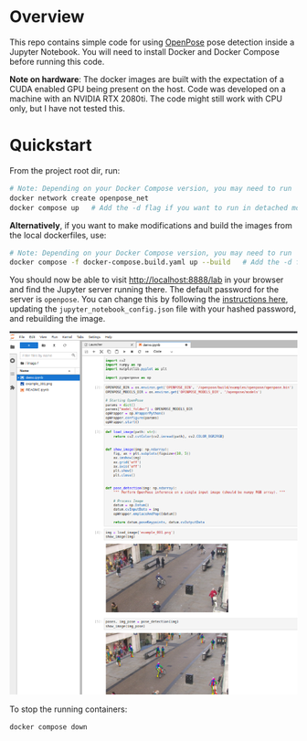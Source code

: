 # Overview

This repo contains simple code for using [OpenPose](https://github.com/CMU-Perceptual-Computing-Lab/openpose) pose 
detection inside a Jupyter Notebook. You will need to install Docker and Docker Compose before running this code.

**Note on hardware**: The docker images are built with the expectation of a CUDA enabled GPU being present on the host.
Code was developed on a machine with an NVIDIA RTX 2080ti. The code might still work with CPU only, but I have
not tested this.

# Quickstart

From the project root dir, run:

```bash
# Note: Depending on your Docker Compose version, you may need to run 'docker-compose' instead of 'docker compose'
docker network create openpose_net
docker compose up   # Add the -d flag if you want to run in detached mode
```

**Alternatively**, if you want to make modifications and build the images from the local dockerfiles, use:
```bash
# Note: Depending on your Docker Compose version, you may need to run 'docker-compose' instead of 'docker compose'
docker compose -f docker-compose.build.yaml up --build   # Add the -d flag if you want to run in detached mode
```

You should now be able to visit [http://localhost:8888/lab](http://localhost:8888/lab/) in your browser and find the
Jupyter server running there. The default password for the server is ```openpose```. You can change this by following
the [instructions here](https://stackoverflow.com/questions/66063686/set-jupyter-lab-password-encrypted-with-sha-256), 
updating the ```jupyter_notebook_config.json``` file with your hashed password, and rebuilding the image.

![Alt text](/docs/openpose_jupyter.png?raw=true "OpenPose Jupyter")

To stop the running containers:

```bash
docker compose down
```
